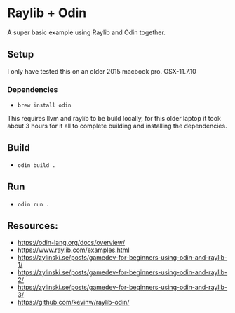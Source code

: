 # Raylib + Odin

A super basic example using Raylib and Odin together.

## Setup
I only have tested this on an older 2015 macbook pro. OSX-11.7.10

### Dependencies
- `brew install odin`

This requires llvm and raylib to be build locally, for this older laptop it took about 3 hours for it all to complete building and installing the dependencies.

## Build
-  `odin build .`

## Run
- `odin run .`


## Resources:
- https://odin-lang.org/docs/overview/
- https://www.raylib.com/examples.html
- https://zylinski.se/posts/gamedev-for-beginners-using-odin-and-raylib-1/
- https://zylinski.se/posts/gamedev-for-beginners-using-odin-and-raylib-2/
- https://zylinski.se/posts/gamedev-for-beginners-using-odin-and-raylib-3/
- https://github.com/kevinw/raylib-odin/
